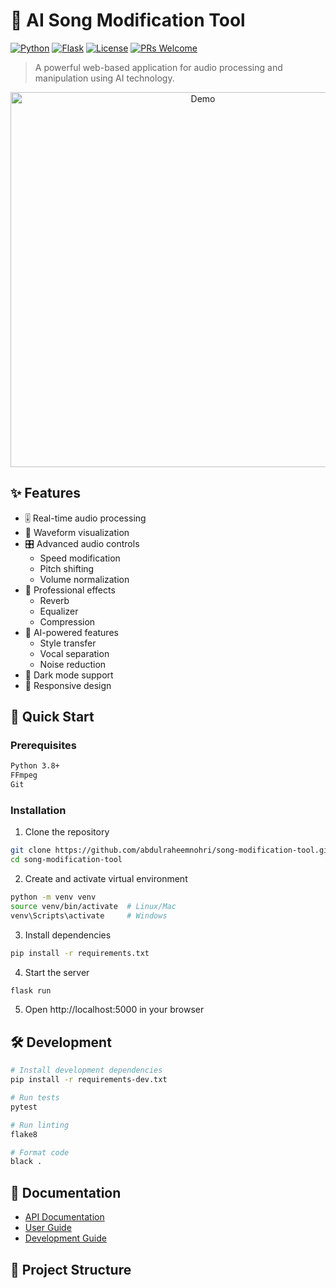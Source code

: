 # 🎵 AI Song Modification Tool

[![Python](https://img.shields.io/badge/python-v3.8+-blue.svg)](https://www.python.org/)
[![Flask](https://img.shields.io/badge/flask-v2.0.0-green.svg)](https://flask.palletsprojects.com/)
[![License](https://img.shields.io/badge/license-MIT-blue.svg)](LICENSE)
[![PRs Welcome](https://img.shields.io/badge/PRs-welcome-brightgreen.svg)](CONTRIBUTING.md)

> A powerful web-based application for audio processing and manipulation using AI technology.

<p align="center">
  <img src="static/images/demo.gif" alt="Demo" width="600">
</p>

## ✨ Features

- 🎚️ Real-time audio processing
- 🌊 Waveform visualization
- 🎛️ Advanced audio controls
  - Speed modification
  - Pitch shifting
  - Volume normalization
- 🎨 Professional effects
  - Reverb
  - Equalizer
  - Compression
- 🤖 AI-powered features
  - Style transfer
  - Vocal separation
  - Noise reduction
- 🌙 Dark mode support
- 📱 Responsive design

## 🚀 Quick Start

### Prerequisites

```bash
Python 3.8+
FFmpeg
Git
```

### Installation

1. Clone the repository
```bash
git clone https://github.com/abdulraheemnohri/song-modification-tool.git
cd song-modification-tool
```

2. Create and activate virtual environment
```bash
python -m venv venv
source venv/bin/activate  # Linux/Mac
venv\Scripts\activate     # Windows
```

3. Install dependencies
```bash
pip install -r requirements.txt
```

4. Start the server
```bash
flask run
```

5. Open http://localhost:5000 in your browser

## 🛠️ Development

```bash
# Install development dependencies
pip install -r requirements-dev.txt

# Run tests
pytest

# Run linting
flake8

# Format code
black .
```

## 📖 Documentation

- [API Documentation](docs/API.md)
- [User Guide](docs/USER_GUIDE.md)
- [Development Guide](docs/DEVELOPMENT.md)

## 🎯 Project Structure